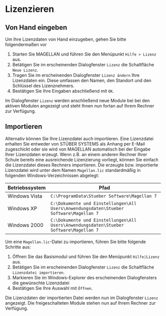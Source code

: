 # Lizenzieren

## Von Hand eingeben

Um Ihre Lizenzdaten von Hand einzugeben, gehen Sie bitte folgendermaßen vor

1. Starten Sie MAGELLAN und führen Sie den Menüpunkt `Hilfe > Lizenz` aus.
2. Betätigen Sie im erscheinenden Dialogfenster `Lizenz` die Schaltfläche `Neue Lizenz`.
3. Tragen Sie im erscheinenden Dialogfenster `Lizenz ändern` Ihre Lizenzdaten ein. Diese umfassen den Namen, den Standort und den Schlüssel des Lizenznehmers.
4. Bestätigen Sie Ihre Eingaben abschließend mit `OK`.

Im Dialogfenster `Lizenz` werden anschließend neue Module bei bei den aktiven Modulen angezeigt und steht Ihnen nun fortan auf Ihrem Rechner zur Verfügung.

## Importieren

Alternativ können Sie Ihre Lizenzdatei auch importieren. Eine Lizenzdatei erhalten Sie entweder von STÜBER SYSTEMS als Anhang per E-Mail zugeschickt oder sie wird von MAGELLAN automatisch bei der Eingabe Ihrer Lizenzdaten erzeugt. Wenn z.B. an einem anderen Rechner Ihrer Schule bereits eine ausreichende Lizenzierung vorliegt, können Sie einfach die Lizenzdatei dieses Rechners importieren. Die erzeugte bzw. importierte Lizenzdatei wird unter dem Namen `Magellan.lic` standardmäßig in folgenden Windows-Verzeichnissen abgelegt:

Betriebssystem | Pfad
-------------- | ----
Windows Vista | `C:\ProgramData\Stueber Software\Magellan 7`
Windows XP | `C:\Dokumente und Einstellungen\All Users\Anwendungsdaten\Stueber Software\Magellan 7`
Windows 2000 | `C:\Dokumente und Einstellungen\All Users\Anwendungsdaten\Stueber Software\Magellan 7`

Um eine `Magellan.lic`-Datei zu importieren, führen Sie bitte folgende Schritte aus:

1. Öffnen Sie das Basismodul und führen Sie den Menüpunkt ```Hilfe|Lizenz``` aus.
2. Betätigen Sie im erscheinenden Dialogfenster `Lizenz` die Schaltfläche ```Lizenzdatei importieren```.
3. Markieren Sie im Windows-Explorer des erscheinenden Dialogfensters die gewünschte Lizenzdatei
4. Bestätigen Sie Ihre Auswahl mit ```Öffnen```.

Die Lizenzdaten der importierten Datei werden nun im Dialogfenster `Lizenz` angezeigt. Die freigeschalteten Module stehen nun auf Ihrem Rechner zur Verfügung.
